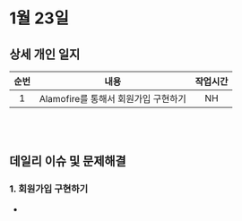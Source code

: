 # 1월 23일
## 상세 개인 일지 
|순번|내용|작업시간
|:---:|:-----:|:-------:
|1|Alamofire를 통해서 회원가입 구현하기 | NH 


</br></br>
## 데일리 이슈 및 문제해결
### 1. 회원가입 구현하기
  - 
